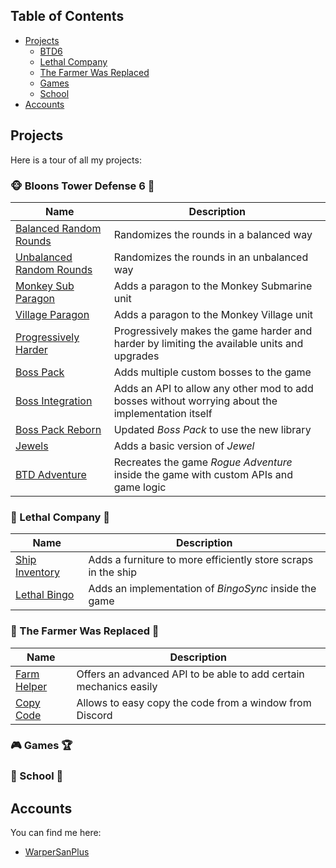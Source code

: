 ## Table of Contents
- [Projects](#projects)
  - [BTD6](#monkey_face-bloons-tower-defense-6-balloon)
  - [Lethal Company](#ship-lethal-company-money_with_wings) 
  - [The Farmer Was Replaced](#herb-the-farmer-was-replaced-satellite)
  - [Games](#video-game-games-trophy)
  - [School](#school-school-paperclip)
- [Accounts](#accounts)

## Projects
Here is a tour of all my projects:

### :monkey_face: Bloons Tower Defense 6 :balloon:

|Name|Description|
|----|-----------|
|[Balanced Random Rounds](https://github.com/WarperSan/BTD6-Mods/tree/master/Balanced%20Random%20Rounds)|Randomizes the rounds in a balanced way|
|[Unbalanced Random Rounds](https://github.com/WarperSan/BTD6-Mods/tree/master/Unbalanced%20Random%20Rounds)|Randomizes the rounds in an unbalanced way|
|[Monkey Sub Paragon](https://github.com/WarperSan/BTD6-Mods/tree/master/MonkeySub%20Paragon)|Adds a paragon to the Monkey Submarine unit|
|[Village Paragon](https://github.com/WarperSan/BTD6-Mods/tree/master/VillageParagon)|Adds a paragon to the Monkey Village unit|
|[Progressively Harder](https://github.com/WarperSan/Progressively-Harder)|Progressively makes the game harder and harder by limiting the available units and upgrades|
|[Boss Pack](https://github.com/WarperSan/BossPack)|Adds multiple custom bosses to the game|
|[Boss Integration](https://github.com/WarperSan/BossIntegration)|Adds an API to allow any other mod to add bosses without worrying about the implementation itself|
|[Boss Pack Reborn](https://github.com/WarperSan/BossPackReborn)|Updated *Boss Pack* to use the new library|
|[Jewels](https://github.com/WarperSan/Jewels-BTD6)|Adds a basic version of *Jewel*|
|[BTD Adventure](https://github.com/WarperSan/BTD-Adventure)|Recreates the game *Rogue Adventure* inside the game with custom APIs and game logic|

### :ship: Lethal Company :money_with_wings:

|Name|Description|
|----|-----------|
|[Ship Inventory](https://github.com/WarperSan/ShipInventory)|Adds a furniture to more efficiently store scraps in the ship|
|[Lethal Bingo](https://github.com/WarperSan/LethalBingo)|Adds an implementation of *BingoSync* inside the game|

### :herb: The Farmer Was Replaced :satellite:

|Name|Description|
|----|-----------|
|[Farm Helper](https://github.com/WarperSan/FarmHelper-TFWR)|Offers an advanced API to be able to add certain mechanics easily|
|[Copy Code](https://github.com/WarperSan/CopyCodePlugin-TFWR)|Allows to easy copy the code from a window from Discord|

### :video_game: Games :trophy:

### :school: School :paperclip:

## Accounts
You can find me here:

- [WarperSanPlus](https://github.com/WarperSanPlus?tab=repositories)

<!--
**WarperSan/warpersan** is a ✨ _special_ ✨ repository because its `README.md` (this file) appears on your GitHub profile.

Here are some ideas to get you started:

- 🔭 I’m currently working on ...
- 🌱 I’m currently learning ...
- 👯 I’m looking to collaborate on ...
- 🤔 I’m looking for help with ...
- 💬 Ask me about ...
- 📫 How to reach me: ...
- 😄 Pronouns: ...
- ⚡ Fun fact: ...
-->
